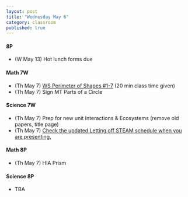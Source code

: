 ```yaml
---
layout: post
title: "Wednesday May 6"
category: classroom
published: true
---
```

#### 8P
* (W May 13) Hot lunch forms due

#### Math 7W
* (Th May 7) <a href="https://www.dropbox.com/s/vdq7gdyripzcrtl/Perimeter%20of%20Shapes%20Worksheet.pdf?dl=0">WS Perimeter of Shapes #1-7</a> (20 min class time given)
* (Th May 7) Sign MT Parts of a Circle

#### Science 7W
* (Th May 7) Prep for new unit Interactions & Ecosystems (remove old papers, title page)
* (Th May 7) <a href="https://docs.google.com/spreadsheets/d/1y_b_imhDCj5xEqRoVe2hgBfz0_gmdVjF0P1YJiA2gMk/edit#gid=0">Check the updated Letting off STEAM schedule when you are presenting.</a>

#### Math 8P
* (Th May 7) HIA Prism

#### Science 8P
* TBA
